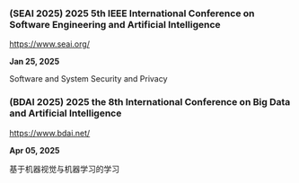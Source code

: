 ### (SEAI 2025) 2025 5th IEEE International Conference on Software Engineering and Artificial Intelligence

https://www.seai.org/

**Jan 25, 2025**

Software and System Security and Privacy



### (BDAI 2025) 2025 the 8th International Conference on Big Data and Artificial Intelligence

https://www.bdai.net/

**Apr 05, 2025**

基于机器视觉与机器学习的学习